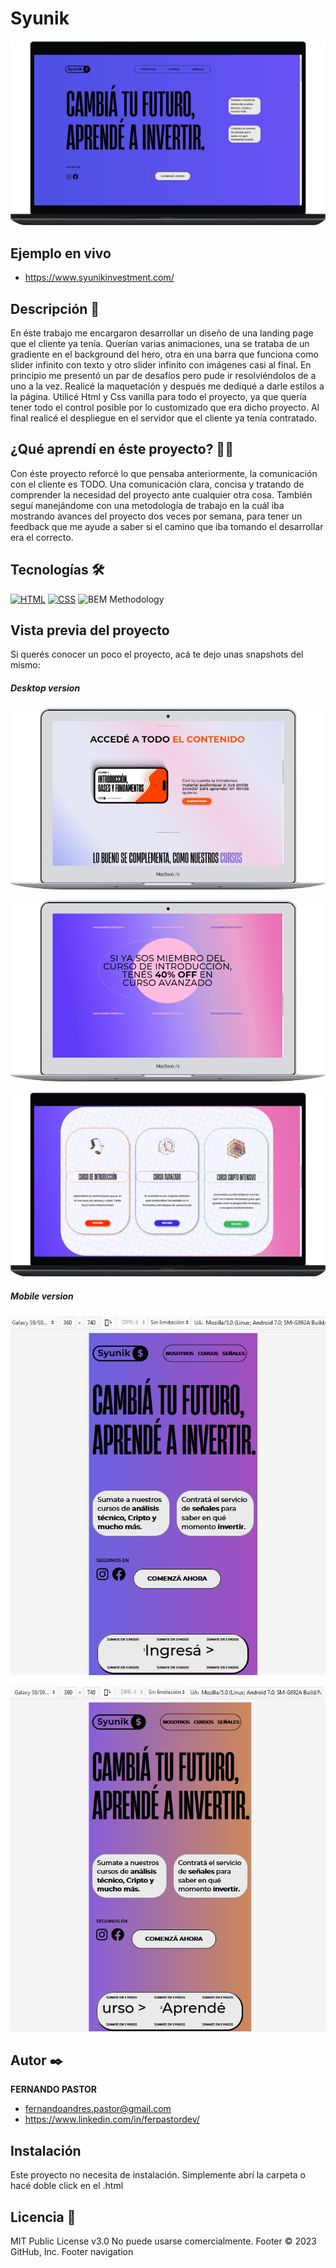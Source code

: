 # Syunik

![Imagen del proyecto](https://github.com/ferpastor89/Syunik/blob/master/Syunik-4.png?raw=true)

## Ejemplo en vivo
- https://www.syunikinvestment.com/

## Descripción 📑

En éste trabajo me encargaron desarrollar un diseño de una landing page que el cliente ya tenía. Querían varias animaciones, una se trataba de un gradiente en el background del hero, otra en una barra que funciona como slider infinito con texto y otro slider infinito con imágenes casi al final.
En principio me presentó un par de desafíos pero pude ir resolviéndolos de a uno a la vez.
Realicé la maquetación y después me dediqué a darle estilos a la página. Utilicé Html y Css vanilla para todo el proyecto, ya que quería tener todo el control posible por lo customizado que era dicho proyecto.
Al final realicé el despliegue en el servidor que el cliente ya tenía contratado.


## ¿Qué aprendí en éste proyecto? 🙇🏻 

Con éste proyecto reforcé lo que pensaba anteriormente, la comunicación con el cliente es TODO.
Una comunicación clara, concisa y tratando de comprender la necesidad del proyecto ante cualquier otra cosa. 
También seguí manejándome con una metodología de trabajo en la cuál iba mostrando avances del proyecto dos veces por semana, para tener un feedback que me ayude a saber si el camino que iba tomando el desarrollar era el correcto.

## Tecnologías 🛠
<!-- Iconos sacados de: https://github.com/hendrasob/badges/blob/master/README.md y https://github.com/alexandresanlim/Badges4-README.md-Profile -->
[![HTML](https://img.shields.io/badge/HTML5-E34F26?style=for-the-badge&logo=html5&logoColor=white)](https://es.wikipedia.org/wiki/HTML5)
[![CSS](https://img.shields.io/badge/CSS3-1572B6?style=for-the-badge&logo=css3&logoColor=white)](https://es.wikipedia.org/wiki/CSS)
![BEM Methodology](https://img.shields.io/static/v1?label=&message=BEM%20Methodology&color=17A1E6&logo=bem&logoColor=white&style=for-the-badge)

## Vista previa del proyecto
Si querés conocer un poco el proyecto, acá te dejo unas snapshots del mismo:
##### Desktop version

![Captura del proyecto](https://github.com/ferpastor89/Syunik/blob/master/Syunik-2.png?raw=true)


![Captura del proyecto](https://github.com/ferpastor89/Syunik/blob/master/Syunik-3.png?raw=true)


![Captura del proyecto](https://github.com/ferpastor89/Syunik/blob/master/Syunik-5.png?raw=true)

##### Mobile version

![Captura del proyecto](https://github.com/ferpastor89/Syunik/blob/master/viewport-cel-1.png?raw=true)

![Captura del proyecto](https://github.com/ferpastor89/Syunik/blob/master/viewport-cel-2.png?raw=true)


## Autor ✒️
**FERNANDO PASTOR**

* fernandoandres.pastor@gmail.com
* https://www.linkedin.com/in/ferpastordev/



## Instalación 
Este proyecto no necesita de instalación. Simplemente abrí la carpeta o hacé doble click en el .html
  
## Licencia 📄
MIT Public License v3.0
No puede usarse comercialmente.
Footer
© 2023 GitHub, Inc.
Footer navigation

   

